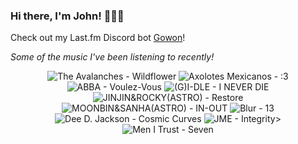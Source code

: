 ### Hi there, I'm John! 🏄🏻‍♂️

Check out my Last.fm Discord bot [Gowon](http://gowon.ca)!

_Some of the music I've been listening to recently!_


<!-- lastfm -->
<p align="center"><img src="https://lastfm.freetls.fastly.net/i/u/64s/79f7b18fab9b9298b93b31296dfb9b09.jpg" title="The Avalanches - Wildflower"> <img src="https://lastfm.freetls.fastly.net/i/u/64s/c41da4f0acc1a894d159e8c75bffa39a.jpg" title="Axolotes Mexicanos - :3"> <img src="https://lastfm.freetls.fastly.net/i/u/64s/d84bfbc85d894d51b4a845d0f5472109.png" title="ABBA - Voulez-Vous"> <img src="https://lastfm.freetls.fastly.net/i/u/64s/88541de786ed5121f29435048810d906.png" title="(G)I-DLE - I NEVER DIE"> <img src="https://lastfm.freetls.fastly.net/i/u/64s/95dbfff74cae9406c7c46007886619ce.jpg" title="JINJIN&ROCKY(ASTRO) - Restore"> <img src="https://lastfm.freetls.fastly.net/i/u/64s/f4654887b998585d7fe775a9357215c3.jpg" title="MOONBIN&SANHA(ASTRO) - IN-OUT"> <img src="https://lastfm.freetls.fastly.net/i/u/64s/66c7fd2d2b6b4fb085b319eac325f73d.png" title="Blur - 13"> <img src="https://lastfm.freetls.fastly.net/i/u/64s/9ccedf76a709781330e9ab3fac6aad38.jpg" title="Dee D. Jackson - Cosmic Curves"> <img src="https://lastfm.freetls.fastly.net/i/u/64s/f061302e406b0d91e41b3e58c35bb645.jpg" title="JME - Integrity>"> <img src="https://lastfm.freetls.fastly.net/i/u/64s/02cc70ac73c17305dede8fb5fba7c452.jpg" title="Men I Trust - Seven"> </p>
